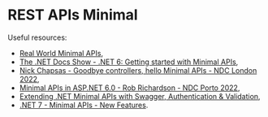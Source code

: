 # REST APIs Minimal

Useful resources:

- [Real World Minimal APIs](https://youtu.be/UosTUODhSFw),
- [The .NET Docs Show - .NET 6: Getting started with Minimal APIs](https://youtu.be/HDinmuGYaIA),
- [Nick Chapsas - Goodbye controllers, hello Minimal APIs - NDC London 2022](https://youtu.be/hPpvlKLeYYA),
- [Minimal APIs in ASP.NET 6.0 - Rob Richardson - NDC Porto 2022](https://youtu.be/b5DV_coRBUU),
- [Extending .NET Minimal APIs with Swagger, Authentication & Validation](https://youtu.be/XKN0084p7WQ),
- [.NET 7 - Minimal APIs - New Features](https://youtu.be/k14RUrby-cE).
